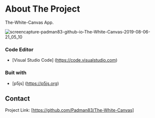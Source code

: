 # About The Project 
The-White-Canvas App.

![screencapture-padman83-github-io-The-White-Canvas-2019-08-06-21_05_10](https://user-images.githubusercontent.com/45048950/62950829-6f2b1680-be1b-11e9-8232-0e27676b91d8.png)

### Code Editor
* [Visual Studio Code] (https://code.visualstudio.com)

### Buit with 
* [p5js] (https://p5js.org)

## Contact

Project Link: [https://github.com/Padman83/The-White-Canvas]
